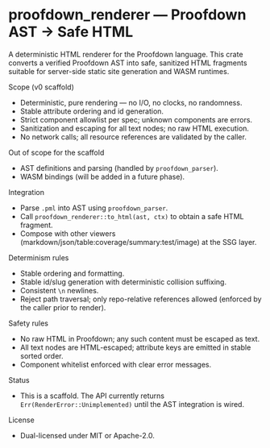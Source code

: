 # proofdown_renderer — Proofdown AST → Safe HTML

A deterministic HTML renderer for the Proofdown language. This crate converts a verified Proofdown AST into safe, sanitized HTML fragments suitable for server-side static site generation and WASM runtimes.

Scope (v0 scaffold)
- Deterministic, pure rendering — no I/O, no clocks, no randomness.
- Stable attribute ordering and id generation.
- Strict component allowlist per spec; unknown components are errors.
- Sanitization and escaping for all text nodes; no raw HTML execution.
- No network calls; all resource references are validated by the caller.

Out of scope for the scaffold
- AST definitions and parsing (handled by `proofdown_parser`).
- WASM bindings (will be added in a future phase).

Integration
- Parse `.pml` into AST using `proofdown_parser`.
- Call `proofdown_renderer::to_html(ast, ctx)` to obtain a safe HTML fragment.
- Compose with other viewers (markdown/json/table:coverage/summary:test/image) at the SSG layer.

Determinism rules
- Stable ordering and formatting.
- Stable id/slug generation with deterministic collision suffixing.
- Consistent `\n` newlines.
- Reject path traversal; only repo-relative references allowed (enforced by the caller prior to render).

Safety rules
- No raw HTML in Proofdown; any such content must be escaped as text.
- All text nodes are HTML-escaped; attribute keys are emitted in stable sorted order.
- Component whitelist enforced with clear error messages.

Status
- This is a scaffold. The API currently returns `Err(RenderError::Unimplemented)` until the AST integration is wired.

License
- Dual-licensed under MIT or Apache-2.0.

